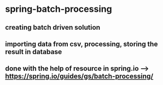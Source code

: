 # spring-batch-processing
## creating batch driven solution
## importing data from csv, processing, storing the result in database
## done with the help of resource in spring.io --> https://spring.io/guides/gs/batch-processing/
